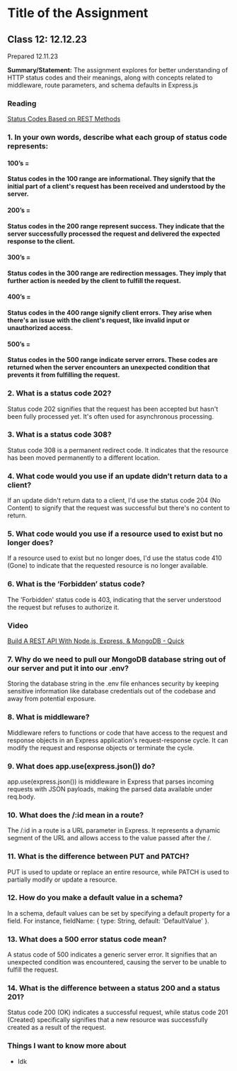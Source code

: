 # Title of the Assignment

## Class 12: 12.12.23

Prepared 12.11.23

**Summary/Statement:** The assignment explores for better understanding of HTTP status codes and their meanings, along with concepts related to middleware, route parameters, and schema defaults in Express.js

### Reading

[Status Codes Based on REST Methods](https://www.moesif.com/blog/technical/api-design/Which-HTTP-Status-Code-To-Use-For-Every-CRUD-App/)

### 1. In your own words, describe what each group of status code represents:

#### 100’s =

**Status codes in the 100 range are informational. They signify that the initial part of a client's request has been received and understood by the server.**

#### 200’s =

**Status codes in the 200 range represent success. They indicate that the server successfully processed the request and delivered the expected response to the client.**

#### 300’s =

**Status codes in the 300 range are redirection messages. They imply that further action is needed by the client to fulfill the request.**

#### 400’s =

**Status codes in the 400 range signify client errors. They arise when there's an issue with the client's request, like invalid input or unauthorized access.**

#### 500’s =

**Status codes in the 500 range indicate server errors. These codes are returned when the server encounters an unexpected condition that prevents it from fulfilling the request.**

### 2. What is a status code 202?

Status code 202 signifies that the request has been accepted but hasn't been fully processed yet. It's often used for asynchronous processing.

### 3. What is a status code 308?

Status code 308 is a permanent redirect code. It indicates that the resource has been moved permanently to a different location.

### 4. What code would you use if an update didn’t return data to a client?

If an update didn't return data to a client, I'd use the status code 204 (No Content) to signify that the request was successful but there's no content to return.

### 5. What code would you use if a resource used to exist but no longer does?

If a resource used to exist but no longer does, I'd use the status code 410 (Gone) to indicate that the requested resource is no longer available.

### 6. What is the ‘Forbidden’ status code?

The 'Forbidden' status code is 403, indicating that the server understood the request but refuses to authorize it.

### Video

[Build A REST API With Node.js, Express, & MongoDB - Quick](https://www.youtube.com/channel/UCFbNIlppjAuEX4znoulh0Cw)

### 7. Why do we need to pull our MongoDB database string out of our server and put it into our .env?

Storing the database string in the .env file enhances security by keeping sensitive information like database credentials out of the codebase and away from potential exposure.

### 8. What is middleware?

Middleware refers to functions or code that have access to the request and response objects in an Express application's request-response cycle. It can modify the request and response objects or terminate the cycle.

### 9. What does app.use(express.json()) do?

app.use(express.json()) is middleware in Express that parses incoming requests with JSON payloads, making the parsed data available under req.body.

### 10. What does the /:id mean in a route?

The /:id in a route is a URL parameter in Express. It represents a dynamic segment of the URL and allows access to the value passed after the /.

### 11. What is the difference between PUT and PATCH?

PUT is used to update or replace an entire resource, while PATCH is used to partially modify or update a resource.

### 12. How do you make a default value in a schema?

In a schema, default values can be set by specifying a default property for a field. For instance, fieldName: { type: String, default: 'DefaultValue' }.

### 13. What does a 500 error status code mean?

A status code of 500 indicates a generic server error. It signifies that an unexpected condition was encountered, causing the server to be unable to fulfill the request.

### 14. What is the difference between a status 200 and a status 201?

Status code 200 (OK) indicates a successful request, while status code 201 (Created) specifically signifies that a new resource was successfully created as a result of the request.

### Things I want to know more about

- Idk
